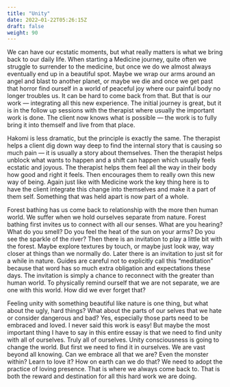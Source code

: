 ```yaml
---
title: "Unity"
date: 2022–01-22T05:26:15Z
draft: false
weight: 90
---
```

We can have our ecstatic moments, but what really matters is what we bring back to our daily life. When starting a Medicine journey, quite often we struggle to surrender to the medicine, but once we do we almost always eventually end up in a beautiful spot. Maybe we wrap our arms around an angel and blast to another planet, or maybe we die and once we get past that horror find ourself in a world of peaceful joy where our painful body no longer troubles us. It can be hard to come back from that. But that is our work — integrating all this new experience. The initial journey is great, but it is in the follow up sessions with the therapist where usually the important work is done. The client now knows what is possible — the work is to fully bring it into themself and live from that place.  

Hakomi is less dramatic, but the principle is exactly the same. The therapist helps a client dig down way deep to find the internal story that is causing so much pain  — it is usually a story about themselves. Then the therapist helps unblock what wants to happen and a shift can happen which usually feels ecstatic and joyous. The therapist helps them feel all the way in their body how good and right it feels. Then encourages them to really own this new way of being. Again just like with Medicine work the key thing here is to have the client integrate this change into themselves and make it a part of them self. Something that was held apart is now part of a whole.

Forest bathing has us come back to relationship with the more then human world. We suffer when we hold ourselves separate from nature. Forest bathing first invites us to connect with all our senses. What are you hearing? What do you smell? Do you feel the heat of the sun on your arms? Do you see the sparkle of the river? Then there is an invitation to play a little bit with the forest. Maybe explore textures by touch, or maybe just look way, way closer at things than we normally do. Later there is an invitation to just sit for a while in nature. Guides are careful not to explicitly call this “meditation” because that word has so much extra obligation and expectations these days. The invitation is simply a chance to reconnect with the greater than human world. To physically remind ourself that we are not separate, we are one with this world. How did we ever forget that?  

Feeling unity with something beautiful like nature is one thing, but what about the ugly, hard things?
What about the parts of our selves that we hate or consider dangerous and bad? Yes, especially those parts need to be embraced and loved. I never said this work is easy! But maybe the most important thing I have to say in this entire essay is that we need to find unity with all of ourselves. Truly all of ourselves. Unity consciousness is going to change the world. But first we need to find it in ourselves. We are vast beyond all knowing. Can we embrace all that we are? Even the monster within? Learn to love it? How on earth can we do that? We need to adopt the practice of loving presence. That is where we always come back to. That is both the reward and destination for all this hard work we are doing.
